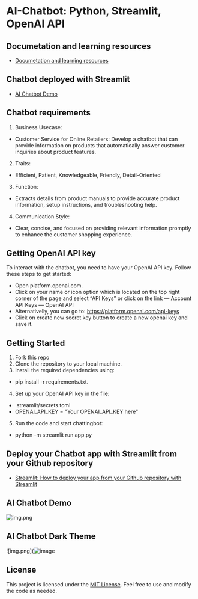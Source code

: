 # AI-Chatbot: Python, Streamlit, OpenAI API

## Documetation and learning resources
- [Documetation and learning resources](https://github.com/lindakovacs/AI-Chatbot/blob/main/pages/Documentation.py)

## Chatbot deployed with Streamlit
- [AI Chatbot Demo](https://ai-chatbot-ecommerce.streamlit.app/)

## Chatbot requirements 
1. Business Usecase: 
 - Customer Service for Online Retailers: Develop a chatbot that can provide information on products that automatically answer customer inquiries about product features.
2. Traits:
 - Efficient, Patient, Knowledgeable, Friendly, Detail-Oriented
3. Function:
 - Extracts details from product manuals to provide accurate product information, setup instructions, and troubleshooting help.
4. Communication Style:
 - Clear, concise, and focused on providing relevant information promptly to enhance the customer shopping experience.

## Getting OpenAI API key
To interact with the chatbot, you need to have your OpenAI API key. Follow these steps to get started:

- Open platform.openai.com.
- Click on your name or icon option which is located on the top right corner of the page and select “API Keys” or click on the link — Account API Keys — OpenAI API 
- Alternativelly, you can go to: https://platform.openai.com/api-keys 
- Click on create new secret key button to create a new openai key and save it.

## Getting Started
1. Fork this repo
2. Clone the repository to your local machine.
3. Install the required dependencies using:
 - pip install -r requirements.txt.
4. Set up your OpenAI API key in the file: 
 - .streamlit/secrets.toml  
 - OPENAI_API_KEY = "Your OPENAI_API_KEY here"
5. Run the code and start chattingbot: 
 - python -m streamlit run app.py

## Deploy your Chatbot app with Streamlit from your Github repository
- [Streamlit: How to deploy your app from your Github repository with Streamlit](https://medium.com/@alfredolhuissier/streamlit-how-to-deploy-your-ai-app-7a516548eb90)

## AI Chatbot Demo
![img.png](![image](https://github.com/user-attachments/assets/d2437d29-49f7-41dd-8535-898f1eef95a2)
)


## AI Chatbot Dark Theme
![img.png](![image](https://github.com/user-attachments/assets/8fbd45e3-3ced-410a-a5a6-1de96b0ec6b4)


## License
This project is licensed under the [MIT License](LICENSE). Feel free to use and modify the code as needed.
